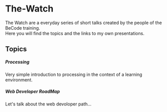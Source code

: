 # The-Watch  
The Watch are a everyday series of short talks created by the people of the BeCode training.  
Here you will find the topics and the links to my own presentations.

## Topics  

##### Processing  
Very simple introduction to processing in the context of a learning environment.  

##### Web Developer RoadMap  
Let's talk about the web devoloper path...  



